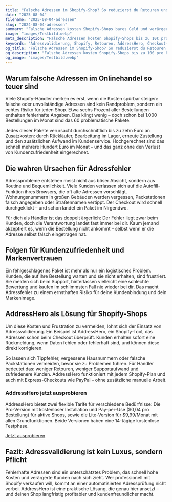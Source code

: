 ```yaml
---
title: "Falsche Adressen im Shopify-Shop? So reduzierst du Retouren und unnötige Kosten"
date: "2025-08-04"
filename: "2025-08-04-adressen"
slug: "2024-08-04-adressen"
summary: "Falsche Adressen kosten Shopify-Shops bares Geld und verärgern Kunden. Erfahre, warum das Problem größer ist, als viele denken – und wie du es vermeiden kannst. Mit AddressHero setzt du auf einfache, automatische Adressvalidierung direkt im Checkout."
image: "images/Testbild.webp"
meta_description: "Falsche Adressen kosten Shopify-Shops bis zu 10€ pro Paket. Erfahre wie AddressHero mit automatischer Adressvalidierung Retouren reduziert und Kosten spart."
keywords: "Adressvalidierung, Shopify, Retouren, AddressHero, Checkout-Optimierung, Versandkosten, E-Commerce"
og_title: "Falsche Adressen im Shopify-Shop? So reduzierst du Retouren | DD-Gossen"
og_description: "Falsche Adressen kosten Shopify-Shops bis zu 10€ pro Paket. Erfahre wie AddressHero mit automatischer Adressvalidierung Retouren reduziert und Kosten spart."
og_image: "images/Testbild.webp"
---
```


## Warum falsche Adressen im Onlinehandel so teuer sind

Viele Shopify-Händler merken es erst, wenn die Kosten spürbar steigen: falsche oder unvollständige Adressen sind kein Randproblem, sondern ein echtes Risiko für jeden Shop. Etwa sechs Prozent aller Bestellungen enthalten fehlerhafte Angaben. Das klingt wenig – doch schon bei 1.000 Bestellungen im Monat sind das 60 problematische Pakete.

Jedes dieser Pakete verursacht durchschnittlich bis zu zehn Euro an Zusatzkosten: durch Rückläufer, Bearbeitung im Lager, erneute Zustellung und den zusätzlichen Aufwand im Kundenservice. Hochgerechnet sind das schnell mehrere Hundert Euro im Monat – und das ganz ohne den Verlust von Kundenzufriedenheit eingerechnet.

## Die wahren Ursachen für Adressfehler

Adressprobleme entstehen meist nicht aus böser Absicht, sondern aus Routine und Bequemlichkeit. Viele Kunden verlassen sich auf die Autofill-Funktion ihres Browsers, die oft alte Adressen vorschlägt. Wohnungsnummern in großen Gebäuden werden vergessen, Packstationen falsch angegeben oder Straßennamen vertippt. Der Checkout wird schnell durchgeklickt – und schon landet ein Paket im Nirgendwo.

Für dich als Händler ist das doppelt ärgerlich: Der Fehler liegt zwar beim Kunden, doch die Verantwortung landet fast immer bei dir. Kaum jemand akzeptiert es, wenn die Bestellung nicht ankommt – selbst wenn er die Adresse selbst falsch eingetragen hat.

## Folgen für Kundenzufriedenheit und Markenvertrauen

Ein fehlgeschlagenes Paket ist mehr als nur ein logistisches Problem. Kunden, die auf ihre Bestellung warten und sie nicht erhalten, sind frustriert. Sie melden sich beim Support, hinterlassen vielleicht eine schlechte Bewertung und kaufen im schlimmsten Fall nie wieder bei dir. Das macht Adressfehler zu einem ernsthaften Risiko für deine Kundenbindung und dein Markenimage.

## AddressHero als Lösung für Shopify-Shops

Um diese Kosten und Frustration zu vermeiden, lohnt sich der Einsatz von Adressvalidierung. Ein Beispiel ist AddressHero, ein Shopify-Tool, das Adressen schon beim Checkout überprüft. Kunden erhalten sofort eine Rückmeldung, wenn Daten fehlen oder fehlerhaft sind, und können diese direkt korrigieren.

So lassen sich Tippfehler, vergessene Hausnummern oder falsche Packstationen vermeiden, bevor sie zu Problemen führen. Für Händler bedeutet das: weniger Retouren, weniger Supportaufwand und zufriedenere Kunden. AddressHero funktioniert mit jedem Shopify-Plan und auch mit Express-Checkouts wie PayPal – ohne zusätzliche manuelle Arbeit.

<div class="cta-box">
  <h3>AddressHero jetzt ausprobieren</h3>
  <p>AddressHero bietet zwei flexible Tarife für verschiedene Bedürfnisse: Die Pro-Version mit kostenloser Installation und Pay-per-Use ($0,04 pro Bestellung) für aktive Shops, sowie die Lite-Version für $9,99/Monat mit allen Grundfunktionen. Beide Versionen haben eine 14-tägige kostenlose Testphase.</p>
  <a href="https://apps.shopify.com/addresshero" target="_blank" rel="noopener" class="cta-button">Jetzt ausprobieren</a>
</div>

## Fazit: Adressvalidierung ist kein Luxus, sondern Pflicht

Fehlerhafte Adressen sind ein unterschätztes Problem, das schnell hohe Kosten und verärgerte Kunden nach sich zieht. Wer professionell mit Shopify verkaufen will, kommt an einer automatisierten Adressprüfung nicht vorbei. AddressHero ist eine praktische Lösung, die genau hier ansetzt – und deinen Shop langfristig profitabler und kundenfreundlicher macht. 